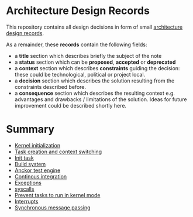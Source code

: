 # Architecture Design Records

This repository contains all design decisions in form of small [architecture design records](https://cognitect.com/blog/2011/11/15/documenting-architecture-decisions).

As a remainder, these **records** contain the following fields:
- a **title** section which describes briefly the subject of the note
- a **status** section which can be **proposed**, **accepted** or **deprecated**
- a **context** section which describes **constraints** guiding the decision: these could be technological, political or project local.
- a **decision** section which describes the solution resulting from the constraints described before.
- a **consequence** section which describes the resulting context e.g. advantages and drawbacks / limitations of the solution. Ideas for future improvement could be described shortly here.

# Summary

- [Kernel initialization](./adr-001.md)
- [Task creation and context switching](./adr-002.md)
- [Init task](./adr-003.md)
- [Build system](./adr-004.md)
- [Anckor test engine](./adr-005.md)
- [Continous integration](./adr-006.md)
- [Exceptions](./adr-007.md)
- [syscalls](./adr-008.md)
- [Prevent tasks to run in kernel mode](./adr-009.md)
- [Interrupts](./adr-010.md)
- [Synchronous message passing](./adr-011.md)